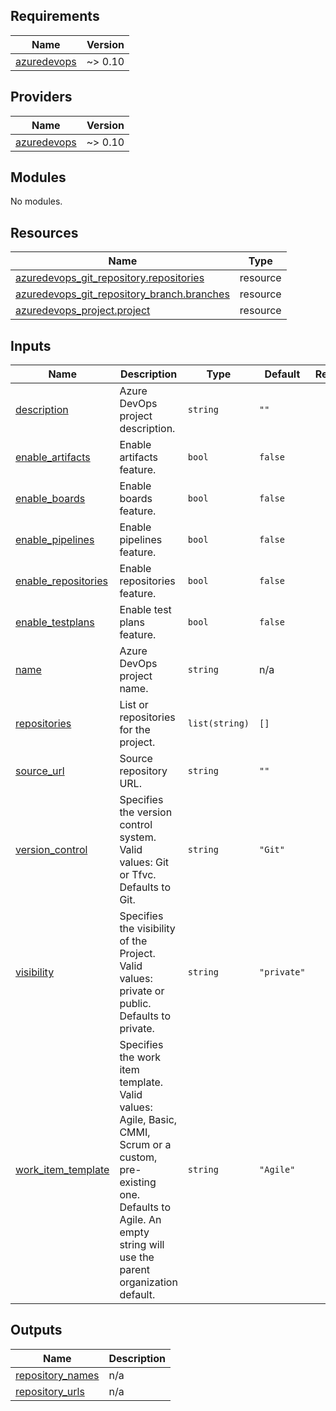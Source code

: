 <!-- BEGIN_TF_DOCS -->
## Requirements

| Name | Version |
|------|---------|
| <a name="requirement_azuredevops"></a> [azuredevops](#requirement\_azuredevops) | ~> 0.10 |

## Providers

| Name | Version |
|------|---------|
| <a name="provider_azuredevops"></a> [azuredevops](#provider\_azuredevops) | ~> 0.10 |

## Modules

No modules.

## Resources

| Name | Type |
|------|------|
| [azuredevops_git_repository.repositories](https://registry.terraform.io/providers/microsoft/azuredevops/latest/docs/resources/git_repository) | resource |
| [azuredevops_git_repository_branch.branches](https://registry.terraform.io/providers/microsoft/azuredevops/latest/docs/resources/git_repository_branch) | resource |
| [azuredevops_project.project](https://registry.terraform.io/providers/microsoft/azuredevops/latest/docs/resources/project) | resource |

## Inputs

| Name | Description | Type | Default | Required |
|------|-------------|------|---------|:--------:|
| <a name="input_description"></a> [description](#input\_description) | Azure DevOps project description. | `string` | `""` | no |
| <a name="input_enable_artifacts"></a> [enable\_artifacts](#input\_enable\_artifacts) | Enable artifacts feature. | `bool` | `false` | no |
| <a name="input_enable_boards"></a> [enable\_boards](#input\_enable\_boards) | Enable boards feature. | `bool` | `false` | no |
| <a name="input_enable_pipelines"></a> [enable\_pipelines](#input\_enable\_pipelines) | Enable pipelines feature. | `bool` | `false` | no |
| <a name="input_enable_repositories"></a> [enable\_repositories](#input\_enable\_repositories) | Enable repositories feature. | `bool` | `false` | no |
| <a name="input_enable_testplans"></a> [enable\_testplans](#input\_enable\_testplans) | Enable test plans feature. | `bool` | `false` | no |
| <a name="input_name"></a> [name](#input\_name) | Azure DevOps project name. | `string` | n/a | yes |
| <a name="input_repositories"></a> [repositories](#input\_repositories) | List or repositories for the project. | `list(string)` | `[]` | no |
| <a name="input_source_url"></a> [source\_url](#input\_source\_url) | Source repository URL. | `string` | `""` | no |
| <a name="input_version_control"></a> [version\_control](#input\_version\_control) | Specifies the version control system. Valid values: Git or Tfvc. Defaults to Git. | `string` | `"Git"` | no |
| <a name="input_visibility"></a> [visibility](#input\_visibility) | Specifies the visibility of the Project. Valid values: private or public. Defaults to private. | `string` | `"private"` | no |
| <a name="input_work_item_template"></a> [work\_item\_template](#input\_work\_item\_template) | Specifies the work item template. Valid values: Agile, Basic, CMMI, Scrum or a custom, pre-existing one. Defaults to Agile. An empty string will use the parent organization default. | `string` | `"Agile"` | no |

## Outputs

| Name | Description |
|------|-------------|
| <a name="output_repository_names"></a> [repository\_names](#output\_repository\_names) | n/a |
| <a name="output_repository_urls"></a> [repository\_urls](#output\_repository\_urls) | n/a |
<!-- END_TF_DOCS -->